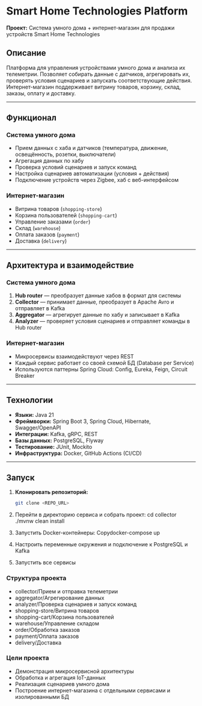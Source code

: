 # Smart Home Technologies Platform

**Проект:** Система умного дома + интернет-магазин для продажи устройств Smart Home Technologies

## Описание
Платформа для управления устройствами умного дома и анализа их телеметрии. Позволяет собирать данные с датчиков, агрегировать их, проверять условия сценариев и запускать соответствующие действия. Интернет-магазин поддерживает витрину товаров, корзину, склад, заказы, оплату и доставку.

---

## Функционал

### Система умного дома
- Прием данных с хаба и датчиков (температура, движение, освещённость, розетки, выключатели)
- Агрегация данных по хабу
- Проверка условий сценариев и запуск команд
- Настройка сценариев автоматизации (условия + действия)
- Подключение устройств через Zigbee, хаб с веб-интерфейсом

### Интернет-магазин
- Витрина товаров (`shopping-store`)
- Корзина пользователей (`shopping-cart`)
- Управление заказами (`order`)
- Склад (`warehouse`)
- Оплата заказов (`payment`)
- Доставка (`delivery`)

---

## Архитектура и взаимодействие

### Система умного дома
1. **Hub router** — преобразует данные хабов в формат для системы
2. **Collector** — принимает данные, преобразует в Apache Avro и отправляет в Kafka
3. **Aggregator** — агрегирует данные по хабу и записывает в Kafka
4. **Analyzer** — проверяет условия сценариев и отправляет команды в Hub router

### Интернет-магазин
- Микросервисы взаимодействуют через REST
- Каждый сервис работает со своей схемой БД (Database per Service)
- Используются паттерны Spring Cloud: Config, Eureka, Feign, Circuit Breaker

---

## Технологии
- **Языки:** Java 21
- **Фреймворки:** Spring Boot 3, Spring Cloud, Hibernate, Swagger/OpenAPI
- **Интеграции:** Kafka, gRPC, REST
- **Базы данных:** PostgreSQL, Flyway
- **Тестирование:** JUnit, Mockito
- **Инфраструктура:** Docker, GitHub Actions (CI/CD)

---

## Запуск

1. **Клонировать репозиторий:**
   ```bash
   git clone <REPO_URL>

2. Перейти в директорию сервиса и собрать проект:
cd collector
./mvnw clean install


3. Запустить Docker-контейнеры:
 Copydocker-compose up


4. Настроить переменные окружения и подключение к PostgreSQL и Kafka


5. Запустить все сервисы

### Структура проекта
- collector/Прием и отправка телеметрии
- aggregator/Агрегирование данных
- analyzer/Проверка сценариев и запуск команд
- shopping-store/Витрина товаров
- shopping-cart/Корзина пользователей
- warehouse/Управление складом
- order/Обработка заказов
- payment/Оплата заказов
- delivery/Доставка

### Цели проекта

- Демонстрация микросервисной архитектуры
- Обработка и агрегация IoT-данных
- Реализация сценариев умного дома
- Построение интернет-магазина с отдельными сервисами и изолированными БД
